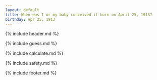 ```yaml
---
layout: default
title: When was I or my baby conceived if born on April 25, 1913?
birthday: Apr 25, 1913
---
```


{% include header.md %}

{% include guess.md %}

{% include calculate.md %}

{% include safety.md %}

{% include footer.md %}



